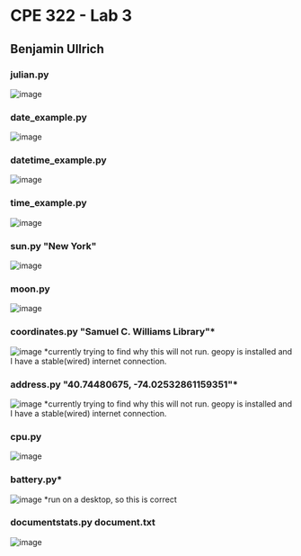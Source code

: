 # CPE 322 - Lab 3

## Benjamin Ullrich

### julian.py
![image](https://github.com/BenUllrich/CPE-322-Work/assets/108437018/cccacc8a-1509-4b5c-bde1-654448c8682f)

### date_example.py
![image](https://github.com/BenUllrich/CPE-322-Work/assets/108437018/a0c04a80-bed9-41b3-b5fa-2e08299f68df)

### datetime_example.py
![image](https://github.com/BenUllrich/CPE-322-Work/assets/108437018/debc4749-9ee4-470d-a576-522965e72c57)

### time_example.py
![image](https://github.com/BenUllrich/CPE-322-Work/assets/108437018/df1bfce5-67b4-4340-a1aa-dc3dca388e02)

### sun.py "New York"
![image](https://github.com/BenUllrich/CPE-322-Work/assets/108437018/b07bab86-683e-4ad2-a80b-f8fe179974e5)

### moon.py
![image](https://github.com/BenUllrich/CPE-322-Work/assets/108437018/e876b2cd-2a53-4499-8fdd-2363edfd178d)

### coordinates.py "Samuel C. Williams Library"*
![image](https://github.com/BenUllrich/CPE-322-Work/assets/108437018/0a6d7f36-8b81-4c60-ad8f-f52bb2d98e4d)
*currently trying to find why this will not run. geopy is installed and I have a stable(wired) internet connection.

### address.py "40.74480675, -74.02532861159351"*
![image](https://github.com/BenUllrich/CPE-322-Work/assets/108437018/0e8c24b7-945d-4ba2-bf5a-604995cb9328)
*currently trying to find why this will not run. geopy is installed and I have a stable(wired) internet connection.

### cpu.py
![image](https://github.com/BenUllrich/CPE-322-Work/assets/108437018/83eb5450-4e07-40e0-9784-f8f324ff7cb8)

### battery.py*
![image](https://github.com/BenUllrich/CPE-322-Work/assets/108437018/95e8a3fc-823a-42a2-83bb-e92bf49c2599)
*run on a desktop, so this is correct

### documentstats.py document.txt
![image](https://github.com/BenUllrich/CPE-322-Work/assets/108437018/ce486e1e-c9a2-4d87-9454-c70aa8204563)


